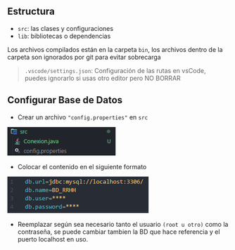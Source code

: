 ## Estructura

- `src`: las clases y configuraciones
- `lib`: bibliotecas o dependencias

Los archivos compilados están en la carpeta `bin`, los archivos dentro de la carpeta son ignorados por git para evitar sobrecarga

> `.vscode/settings.json`: Configuración de las rutas en vsCode, puedes ignorarlo si usas otro editor pero NO BORRAR

## Configurar Base de Datos

- Crear un archivo `"config.properties"` en `src`

![Ruta properties](./img/rutaConfig.png)

- Colocar el contenido en el siguiente formato

![Configuracion](./img/configDB.png)

- Reemplazar según sea necesario tanto el usuario `(root u otro)` como la contraseña, se puede cambiar tambien la BD que hace referencia y el puerto localhost en uso.